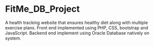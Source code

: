 # FitMe_DB_Project

A health tracking website that ensures healthy diet along with multiple exercise plans. Front end implemented using PHP, CSS, bootstrap and JavaScript. Backend end implement using Oracle Database natively on system.
